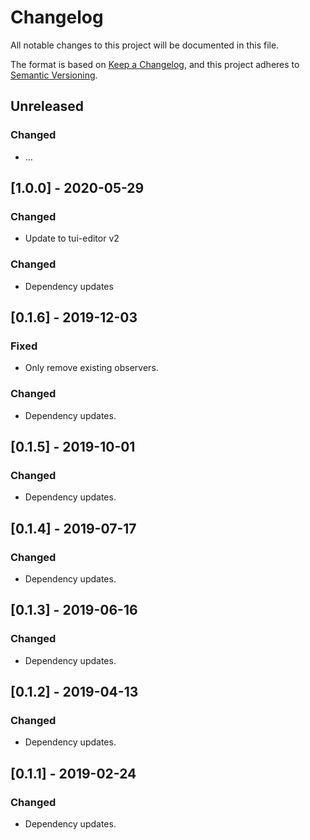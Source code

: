 # Changelog
All notable changes to this project will be documented in this file.

The format is based on [Keep a Changelog](https://keepachangelog.com/en/1.0.0/),
and this project adheres to [Semantic Versioning](https://semver.org/spec/v2.0.0.html).


## Unreleased
### Changed
- …

## [1.0.0] - 2020-05-29
### Changed
- Update to tui-editor v2

### Changed
- Dependency updates

## [0.1.6] - 2019-12-03
### Fixed
- Only remove existing observers.

### Changed
- Dependency updates.

## [0.1.5] - 2019-10-01
### Changed
- Dependency updates.

## [0.1.4] - 2019-07-17
### Changed
- Dependency updates.

## [0.1.3] - 2019-06-16
### Changed
- Dependency updates.

## [0.1.2] - 2019-04-13
### Changed
- Dependency updates.

## [0.1.1] - 2019-02-24
### Changed
- Dependency updates.
